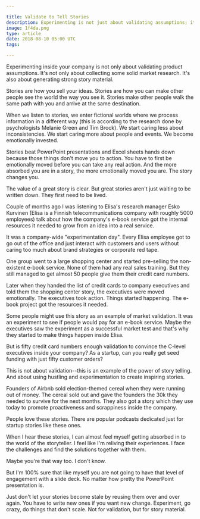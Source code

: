 ```yaml
---

title: Validate to Tell Stories
description: Experimenting is not just about validating assumptions; it's also about gathering story material
image: 1f4da.png
type: article
date: 2018-08-10 05:00 UTC
tags:

---
```


Experimenting inside your company is not only about validating product assumptions. It's not only about collecting some solid market research. It's also about generating strong story material.

Stories are how you sell your ideas. Stories are how you can make other people see the world the way you see it. Stories make other people walk the same path with you and arrive at the same destination.

When we listen to stories, we enter fictional worlds where we process information in a different way (this is according to the research done by psychologists Melanie Green and Tim Brock). We start caring less about inconsistencies. We start caring more about people and events. We become emotionally invested.

Stories beat PowerPoint presentations and Excel sheets hands down because those things don't move you to action. You have to first be emotionally moved before you can take any real action. And the more absorbed you are in a story, the more emotionally moved you are. The story changes you.

The value of a great story is clear. But great stories aren't just waiting to be written down. They first need to be lived.

Couple of months ago I was listening to Elisa's research manager Esko Kurvinen (Elisa is a Finnish telecommunications company with roughly 5000 employees) talk about how the company's e-book service got the internal resources it needed to grow from an idea into a real service.

It was a company-wide "experimentation day". Every Elisa employee got to go out of the office and just interact with customers and users without caring too much about brand strategies or corporate red tape.

One group went to a large shopping center and started pre-selling the non-existent e-book service. None of them had any real sales training. But they still managed to get almost 50 people give them their credit card numbers.

Later when they handed the list of credit cards to company executives and told them the shopping center story, the executives were moved emotionally. The executives took action. Things started happening. The e-book project got the resources it needed.

Some people might use this story as an example of market validation. It was an experiment to see if people would pay for an e-book service. Maybe the executives saw the experiment as a successful market test and that's why they started to make things happen inside Elisa.

But is fifty credit card numbers enough validation to convince the C-level executives inside your company? As a startup, can you really get seed funding with just fifty customer orders?

This is not about validation--this is an example of the power of story telling. And about using hustling and experimentation to create inspiring stories.

Founders of Airbnb sold election-themed cereal when they were running out of money. The cereal sold out and gave the founders the 30k they needed to survive for the next months. They also got a story which they use today to promote proactiveness and scrappiness inside the company.

People love these stories. There are popular podcasts dedicated just for startup stories like these ones.

When I hear these stories, I can almost feel myself getting absorbed in to the world of the storyteller. I feel like I'm reliving their experiences. I face the challenges and find the solutions together with them.

Maybe you're that way too. I don't know.

But I'm 100% sure that like myself you are not going to have that level of engagement with a slide deck. No matter how pretty the PowerPoint presentation is.

Just don't let your stories become stale by reusing them over and over again. You have to write new ones if you want new change. Experiment, go crazy, do things that don't scale. Not for validation, but for story material.
